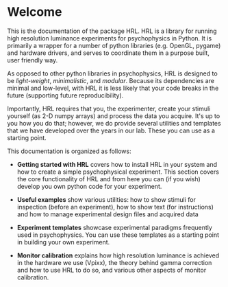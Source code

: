# Welcome

This is the documentation of the package HRL. 
HRL is a library for running high resolution luminance experiments for 
psychophysics in Python. It is primarily a wrapper for a number of 
python libraries (e.g. OpenGL, pygame) and hardware drivers, and serves to 
coordinate them in a purpose built, user friendly way.

As opposed to other python libraries in psychophysics, HRL is designed 
to be *light-weight*, *minimalistic*, and *modular*. 
Because its dependencies are minimal and low-level, with HRL it is less likely that 
your code breaks in the future (supporting future reproducibility).

Importantly, HRL requires that you, the experimenter, create your 
stimuli yourself (as 2-D numpy arrays) and process the data
you acquire. It's up to you how you do that; however, we do provide
several utilities and templates that we have developed 
over the years in our lab. These you can use as a starting point.


This documentation is organized as follows:

- **Getting started with HRL** covers how to install HRL in your system and how to 
create a simple psychophysical experiment. This section covers the 
core functionality of HRL and from here you can (if you wish) 
develop you own python code for your experiment.

- **Useful examples** show various utilities: how to 
 show stimuli for inspection (before an experiment), how to show text 
 (for instructions) and how to manage experimental design files and 
 acquired data
 
- **Experiment templates** showcase experimental paradigms
frequently used in psychophysics. You can use these templates as a starting
point in building your own experiment.

- **Monitor calibration** explains how high resolution luminance is achieved
in the hardware we use (Vpixx), the theory behind gamma correction and how 
to use HRL to do so, and various other aspects of monitor calibration.


